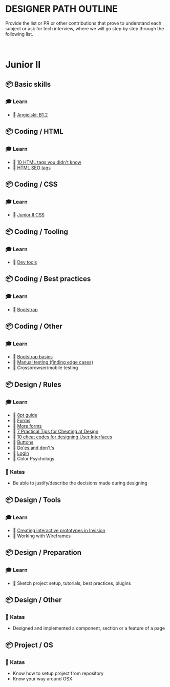 # DESIGNER PATH OUTLINE

Provide the list or PR or other contributions that prove to understand each subject or ask for tech interview, where we will go step by step through the following list.

&nbsp;


# Junior II

## 📦 Basic skills

### 🎓 Learn

* 📗 [Angielski: B1.2](https://docs.google.com/spreadsheets/d/1YD5lKP7-Xwkwb3DQ4nchamhGIYvd3kaJQ8Ilu7CG_Dw/edit#gid=823079502)


## 📦 Coding / HTML

### 🎓 Learn

* 📗 [10 HTML tags you didn't know](https://medium.com/@emmawedekind/10-html-tags-you-didnt-know-you-needed-2f9d288707ec)
* 📗 [HTML SEO tags](https://neilpatel.com/blog/html-tags-for-seo/)


## 📦 Coding / CSS

### 🎓 Learn

* 📗 [Junior II CSS](https://github.com/Selleo/DevPath/blob/master/frontend_developer/CSS%20%26%20HTML/02_junior_II.md)


## 📦 Coding / Tooling

### 🎓 Learn

* 📗 [Dev tools](https://developers.google.com/web/tools/chrome-devtools/)


## 📦 Coding / Best practices

### 🎓 Learn

* 📗 [Bootstrap](https://medium.com/selleo/bootstrap-is-easy-c59578652d8f)


## 📦 Coding / Other

### 🎓 Learn

* 📗 [Bootstrap basics](https://gist.github.com/ArekJanik/265e334cf795176bc6d9b8feb2b3b7ba#frameworks)
* 📗 [Manual testing (finding edge cases)](https://tannerchristensen.com/blog/2019/6/17/design-edge-cases-and-where-to-find-them)
* 📗 Crossbrowser/mobile testing


## 📦 Design / Rules

### 🎓 Learn

* 📗 [8pt guide](https://medium.com/swlh/the-comprehensive-8pt-grid-guide-aa16ff402179)
* 📗 [Forms](https://uxdesign.cc/design-better-forms-96fadca0f49c)
* 📗 [More forms](https://www.ventureharbour.com/form-design-best-practices/)
* 📗 [7 Practical Tips for Cheating at Design](https://medium.com/refactoring-ui/7-practical-tips-for-cheating-at-design-40c736799886)
* 📗 [10 cheat codes for designing User Interfaces](https://medium.com/sketch-app-sources/design-cheatsheet-274384775da9)
* 📗 [Buttons](https://uxdesign.cc/ui-cheat-sheets-buttons-7329ed9d6112)
* 📗 [Do'es and don't's](https://uxplanet.org/creating-a-high-fidelity-user-interface-interactive-prototype-in-1-hour-f0550dfc966a)
* 📗 [Login](https://uxdesign.cc/7-design-patterns-to-improve-your-login-design-e75c88a87ee0)
* 📗 Color Psychology

### 📝 Katas

* Be able to justify/describe the decisions made during designing


## 📦 Design / Tools

### 🎓 Learn

* 📗 [Creating interactive prototypes in Invision](https://www.invisionapp.com/)
* 📗 Working with Wireframes


## 📦 Design / Preparation

### 🎓 Learn

* 📗 Sketch project setup, tutorials, best practices, plugins


## 📦 Design / Other

### 📝 Katas

* Designed and implemented a component, section or a feature of a page


## 📦 Project / OS

### 📝 Katas

* Know how to setup project from repository
* Know your way around OSX
